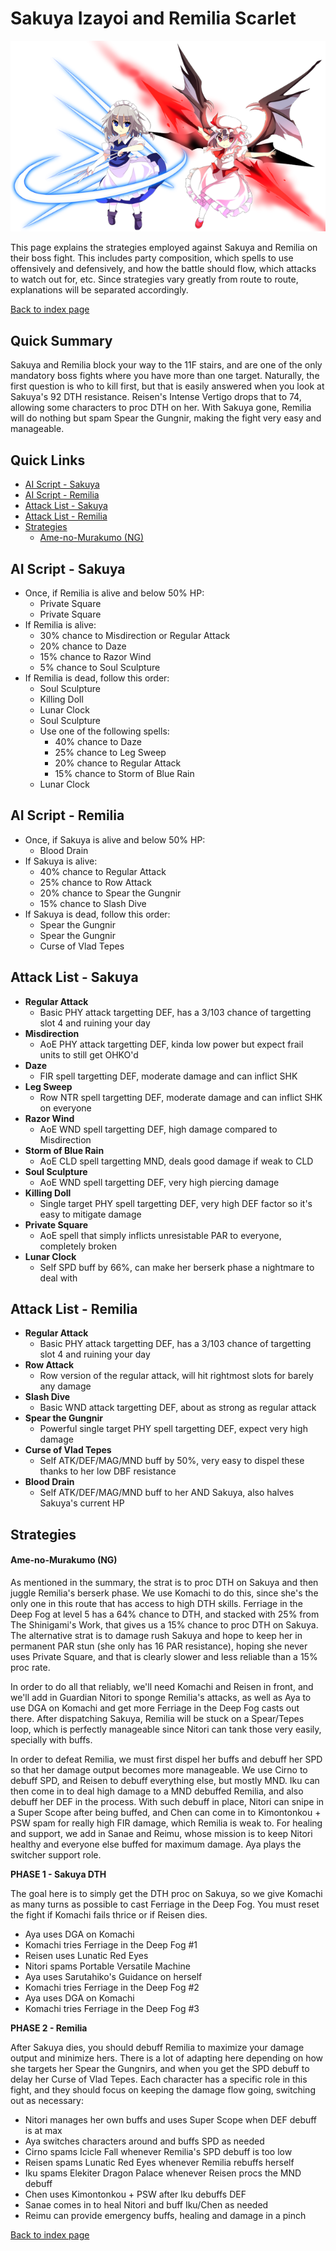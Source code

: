 # Sakuya Izayoi and Remilia Scarlet

![](img/remisaku.png)

This page explains the strategies employed against Sakuya and Remilia on their boss fight. This includes party composition, which spells to use offensively and defensively, and how the battle should flow, which attacks to watch out for, etc. Since strategies vary greatly from route to route, explanations will be separated accordingly.

[Back to index page](../index.md)

## Quick Summary

Sakuya and Remilia block your way to the 11F stairs, and are one of the only mandatory boss fights where you have more than one target. Naturally, the first question is who to kill first, but that is easily answered when you look at Sakuya's 92 DTH resistance. Reisen's Intense Vertigo drops that to 74, allowing some characters to proc DTH on her. With Sakuya gone, Remilia will do nothing but spam Spear the Gungnir, making the fight very easy and manageable.

## Quick Links
* [AI Script - Sakuya](#script-sakuya)
* [AI Script - Remilia](#script-remilia)
* [Attack List - Sakuya](#attacks-sakuya)
* [Attack List - Remilia](#attacks-remilia)
* [Strategies](#strats)
	* [Ame-no-Murakumo (NG)](#ng-murakumo)

## <a id="script-sakuya"></a>AI Script - Sakuya

* Once, if Remilia is alive and below 50% HP:
	* Private Square
	* Private Square
* If Remilia is alive:
	* 30% chance to Misdirection or Regular Attack
	* 20% chance to Daze
	* 15% chance to Razor Wind
	* 5% chance to Soul Sculpture
* If Remilia is dead, follow this order:
	* Soul Sculpture
	* Killing Doll
	* Lunar Clock
	* Soul Sculpture
	* Use one of the following spells:
		* 40% chance to Daze
		* 25% chance to Leg Sweep
		* 20% chance to Regular Attack
		* 15% chance to Storm of Blue Rain
	* Lunar Clock

## <a id="script-remilia"></a>AI Script - Remilia

* Once, if Sakuya is alive and below 50% HP:
	* Blood Drain
* If Sakuya is alive:
	* 40% chance to Regular Attack
	* 25% chance to Row Attack
	* 20% chance to Spear the Gungnir
	* 15% chance to Slash Dive
* If Sakuya is dead, follow this order:
	* Spear the Gungnir
	* Spear the Gungnir
	* Curse of Vlad Tepes

## <a id="attacks-sakuya"></a>Attack List - Sakuya

* **Regular Attack**
	* Basic PHY attack targetting DEF, has a 3/103 chance of targetting slot 4 and ruining your day
* **Misdirection**
	* AoE PHY attack targetting DEF, kinda low power but expect frail units to still get OHKO'd
* **Daze**
	* FIR spell targetting DEF, moderate damage and can inflict SHK
* **Leg Sweep**
	* Row NTR spell targetting DEF, moderate damage and can inflict SHK on everyone
* **Razor Wind**
	* AoE WND spell targetting DEF, high damage compared to Misdirection
* **Storm of Blue Rain**
	* AoE CLD spell targetting MND, deals good damage if weak to CLD
* **Soul Sculpture**
	* AoE WND spell targetting DEF, very high piercing damage
* **Killing Doll**
	* Single target PHY spell targetting DEF, very high DEF factor so it's easy to mitigate damage
* **Private Square**
	* AoE spell that simply inflicts unresistable PAR to everyone, completely broken
* **Lunar Clock**
	* Self SPD buff by 66%, can make her berserk phase a nightmare to deal with

## <a id="attacks-remilia"></a>Attack List - Remilia

* **Regular Attack**
	* Basic PHY attack targetting DEF, has a 3/103 chance of targetting slot 4 and ruining your day
* **Row Attack**
	* Row version of the regular attack, will hit rightmost slots for barely any damage
* **Slash Dive**
	* Basic WND attack targetting DEF, about as strong as regular attack
* **Spear the Gungnir**
	* Powerful single target PHY spell targetting DEF, expect very high damage
* **Curse of Vlad Tepes**
	* Self ATK/DEF/MAG/MND buff by 50%, very easy to dispel these thanks to her low DBF resistance
* **Blood Drain**
	* Self ATK/DEF/MAG/MND buff to her AND Sakuya, also halves Sakuya's current HP

## <a id="strats"></a>Strategies

#### <a id="ng-murakumo"></a>Ame-no-Murakumo (NG)

As mentioned in the summary, the strat is to proc DTH on Sakuya and then juggle Remilia's berserk phase. We use Komachi to do this, since she's the only one in this route that has access to high DTH skills. Ferriage in the Deep Fog at level 5 has a 64% chance to DTH, and stacked with 25% from The Shinigami's Work, that gives us a 15% chance to proc DTH on Sakuya. The alternative strat is to damage rush Sakuya and hope to keep her in permanent PAR stun (she only has 16 PAR resistance), hoping she never uses Private Square, and that is clearly slower and less reliable than a 15% proc rate.

In order to do all that reliably, we'll need Komachi and Reisen in front, and we'll add in Guardian Nitori to sponge Remilia's attacks, as well as Aya to use DGA on Komachi and get more Ferriage in the Deep Fog casts out there. After dispatching Sakuya, Remilia will be stuck on a Spear/Tepes loop, which is perfectly manageable since Nitori can tank those very easily, specially with buffs.

In order to defeat Remilia, we must first dispel her buffs and debuff her SPD so that her damage output becomes more manageable. We use Cirno to debuff SPD, and Reisen to debuff everything else, but mostly MND. Iku can then come in to deal high damage to a MND debuffed Remilia, and also debuff her DEF in the process. With such debuff in place, Nitori can snipe in a Super Scope after being buffed, and Chen can come in to Kimontonkou + PSW spam for really high FIR damage, which Remilia is weak to. For healing and support, we add in Sanae and Reimu, whose mission is to keep Nitori healthy and everyone else buffed for maximum damage. Aya plays the switcher support role.

**PHASE 1 - Sakuya DTH**

The goal here is to simply get the DTH proc on Sakuya, so we give Komachi as many turns as possible to cast Ferriage in the Deep Fog. You must reset the fight if Komachi fails thrice or if Reisen dies.

* Aya uses DGA on Komachi
* Komachi tries Ferriage in the Deep Fog #1
* Reisen uses Lunatic Red Eyes
* Nitori spams Portable Versatile Machine
* Aya uses Sarutahiko's Guidance on herself
* Komachi tries Ferriage in the Deep Fog #2
* Aya uses DGA on Komachi
* Komachi tries Ferriage in the Deep Fog #3

**PHASE 2 - Remilia**

After Sakuya dies, you should debuff Remilia to maximize your damage output and minimize hers. There is a lot of adapting here depending on how she targets her Spear the Gungnirs, and when you get the SPD debuff to delay her Curse of Vlad Tepes. Each character has a specific role in this fight, and they should focus on keeping the damage flow going, switching out as necessary:

* Nitori manages her own buffs and uses Super Scope when DEF debuff is at max
* Aya switches characters around and buffs SPD as needed
* Cirno spams Icicle Fall whenever Remilia's SPD debuff is too low
* Reisen spams Lunatic Red Eyes whenever Remilia rebuffs herself
* Iku spams Elekiter Dragon Palace whenever Reisen procs the MND debuff
* Chen uses Kimontonkou + PSW after Iku debuffs DEF
* Sanae comes in to heal Nitori and buff Iku/Chen as needed
* Reimu can provide emergency buffs, healing and damage in a pinch

[Back to index page](../index.md)
